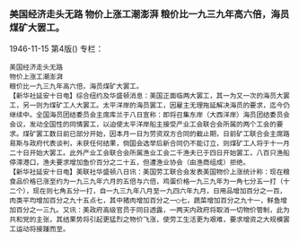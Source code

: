 ### 美国经济走头无路  物价上涨工潮澎湃  粮价比一九三九年高六倍，海员煤矿大罢工。

1946-11-15
第4版()
专栏：

    美国经济走头无路
    物价上涨工潮澎湃
    粮价比一九三九年高六倍，海员煤矿大罢工。
    【新华社延安十日电】综合纽约及华盛顿消息：美国正面临两大罢工，其一为又一次的海员大罢工，另一则为煤矿工人大罢工。太平洋岸的海员罢工，因雇主无理拖延解决海员的要求，迄今仍继续中。全国海员团结委员会主席库兰于八日宣称：即将召集东岸（大西洋岸）海员团结委员会会议，发动全国性的同情罢工，以迫使太平洋岸船主接受产业工会联合会所属的两个工会的要求。煤矿罢工数日前已部分开始，因本月一日为劳资双方合同的截止期，日前矿工联合会主席路易斯与政府代表谈判，未获任何结果，倘国会选举后新合同仍不能订立，则煤矿工人将于十一月二十日开始大罢工。此外产业工会联合会所属渔业工会二千渔夫已于四日开始罢工，八百只渔船停滞港口，渔夫要求增加鱼价百分之二十五，但遭渔业协会（由渔商组成）拒绝。
    【新华社延安十日电】美联社华盛顿八日讯：美国劳工联合会发表美国物价上涨统计称：现在粮食品价格已涨至约为一九三九年六月的五倍与六倍，鸡蛋价格一九三九年为一角七分五一打（十二个），现在则七角五分一打，自一九三九年八月至一九四六年九月，日用品增加百分之一百，肉类平均增加百分之九十五点七，其中猪肉增加百分之一○七，蔬菜增加百分之九十一，鲜鱼增加百分之一三九。又讯：美政府高级官员于同日透露，一两天内政府将取消一切物价管制，此为共和党的主张，其结果势将引起更猛烈之物价飞涨，使劳工生活更为艰难，要求增资之大规模罢工运动将接踵而至。
